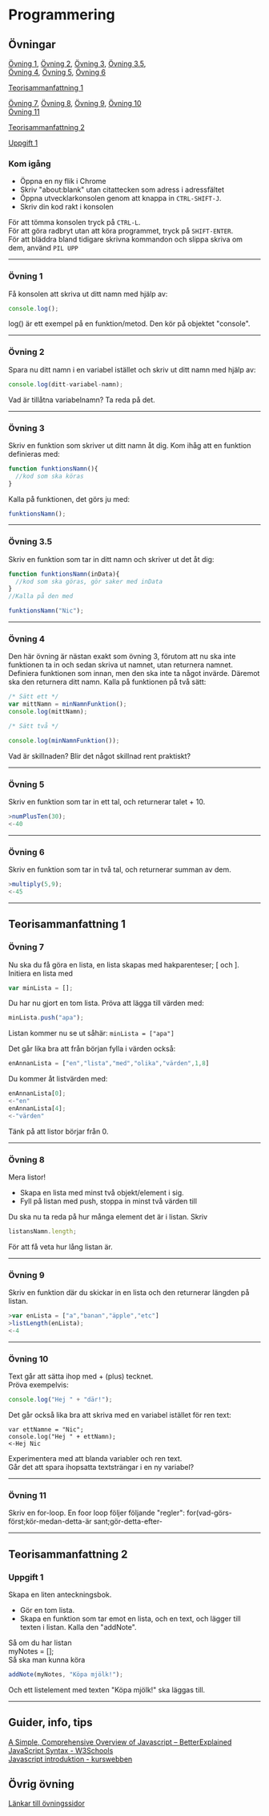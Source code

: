 # Programmering

## Övningar

[Övning 1](#Övning-1), [Övning 2](#Övning-2), [Övning 3](#Övning-3), [Övning 3.5](#Övning-35),  
[Övning 4](#Övning-4), [Övning 5](#Övning-5), [Övning 6](#Övning-6)   
  
[Teorisammanfattning 1](#teorisammanfattning-1)  
  
[Övning 7](#Övning-7), [Övning 8](#Övning-8), [Övning 9](#Övning-9), [Övning 10](#Övning-10)   
[Övning 11](#Övning-11)  
  
[Teorisammanfattning 2](#teorisammanfattning-2)  
  
[Uppgift 1](Uppgift-1)


### Kom igång
* Öppna en ny flik i Chrome
* Skriv "about:blank" utan citattecken som adress i adressfältet
* Öppna utvecklarkonsolen genom att knappa in ```CTRL-SHIFT-J```.
* Skriv din kod rakt i konsolen  

För att tömma konsolen tryck på ```CTRL-L```.  
För att göra radbryt utan att köra programmet, tryck på ```SHIFT-ENTER```.  
För att bläddra bland tidigare skrivna kommandon och slippa skriva om dem, använd ```PIL UPP```  
***

### Övning 1

Få konsolen att skriva ut ditt namn med hjälp av: 
```javascript 
console.log();
```

log() är ett exempel på en funktion/metod. Den kör på objektet "console".
***

### Övning 2

Spara nu ditt namn i en variabel istället och skriv ut ditt namn med hjälp av:
```javascript
console.log(ditt-variabel-namn);
```
Vad är tillåtna variabelnamn? Ta reda på det.
***

### Övning 3

Skriv en funktion som skriver ut ditt namn åt dig. Kom ihåg att en funktion definieras med:
```javascript
function funktionsNamn(){
  //kod som ska köras
}
```
Kalla på funktionen, det görs ju med:
```javascript
funktionsNamn();
```
***

### Övning 3.5

Skriv en funktion som tar in ditt namn och skriver ut det åt dig:
```javascript
function funktionsNamn(inData){
  //kod som ska göras, gör saker med inData
}
//Kalla på den med

funktionsNamn("Nic");
```
***

### Övning 4

Den här övning är nästan exakt som övning 3, förutom att nu ska inte funktionen ta in och sedan skriva ut namnet, utan returnera namnet.
Definiera  funktionen som innan, men den ska inte ta något invärde. Däremot ska den returnera ditt namn.
Kalla på funktionen på två sätt:

```javascript
/* Sätt ett */
var mittNamn = minNamnFunktion();
console.log(mittNamn);

/* Sätt två */

console.log(minNamnFunktion());
```

Vad är skillnaden? Blir det något skillnad rent praktiskt?
***

### Övning 5

Skriv en funktion som tar in ett tal, och returnerar talet + 10.

```javascript
>numPlusTen(30); 
<-40
```
***

### Övning 6

Skriv en funktion som tar in två tal, och returnerar summan av dem.

```javascript
>multiply(5,9);
<-45
```
***

## Teorisammanfattning 1

### Övning 7

Nu ska du få göra en lista, en lista skapas med hakparenteser; \[ och ].
Initiera en lista med 
```javascript
var minLista = [];
```
Du har nu gjort en tom lista. Pröva att lägga till värden med:
```javascript
minLista.push("apa");
```
Listan kommer nu se ut såhär:
```minLista = ["apa"]```

Det går lika bra att från början fylla i värden också:
```javascript
enAnnanLista = ["en","lista","med","olika","värden",1,8]
```

Du kommer åt listvärden med:
```javascript
enAnnanLista[0];
<-"en"
enAnnanLista[4];
<-"värden"
```
Tänk på att listor börjar från 0.
***

### Övning 8

Mera listor! 
* Skapa en lista med minst två objekt/element i sig.
* Fyll på listan med push, stoppa in minst två värden till  

Du ska nu ta reda på hur många element det är i listan. Skriv 
```javascript
listansNamn.length;
```
För att få veta hur lång listan är.
***

### Övning 9

Skriv en funktion där du skickar in en lista och den returnerar längden på listan.
```javascript
>var enLista = ["a","banan","äpple","etc"]
>listLength(enLista);
<-4
```
***

### Övning 10

Text går att sätta ihop med + (plus) tecknet.  
Pröva exempelvis:
```javascript
console.log("Hej " + "där!");
```
Det går också lika bra att skriva med en variabel istället för ren text:
```
var ettNamne = "Nic";
console.log("Hej " + ettNamn);
<-Hej Nic
```

Experimentera med att blanda variabler och ren text.   
Går det att spara ihopsatta textsträngar i en ny variabel?
***


### Övning 11

Skriv en for-loop.
En foor loop följer följande "regler":
for(vad-görs-först;kör-medan-detta-är sant;gör-detta-efter-
***

## Teorisammanfattning 2


### Uppgift 1

Skapa en liten anteckningsbok.
* Gör en tom lista.
* Skapa en funktion som tar emot en lista, och en text, och lägger till texten i listan. Kalla den "addNote".

Så om du har listan  
myNotes = [];  
Så ska man kunna köra
```javascript
addNote(myNotes, "Köpa mjölk!");
```
Och ett listelement med texten "Köpa mjölk!" ska läggas till.
***

## Guider, info, tips

[A Simple, Comprehensive Overview of Javascript – BetterExplained](https://betterexplained.com/articles/the-single-page-javascript-overview/)  
[JavaScript Syntax - W3Schools](https://www.w3schools.com/js/js_syntax.asp)  
[Javascript introduktion - kurswebben](https://twiggy.smutje.se/index.php/Javascript_introduktion)

## Övrig övning

[Länkar till övningssidor](V45/practice.md)

